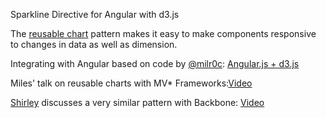 Sparkline Directive for Angular with d3.js

The [reusable chart](http://bost.ocks.org/mike/chart/) pattern makes it easy to make components responsive to changes in data as well as dimension.

Integrating with Angular based on code by [@milr0c](https://twitter.com/Milr0c): [Angular.js + d3.js](http://bl.ocks.org/milroc/5519819)  

Miles' talk on reusable charts with MV* Frameworks:[Video](http://www.youtube.com/watch?v=Hd2rye9a9kk&feature=c4-overview&list=UU5HsfP9MfDrYk5g5UykJbGw)  

[Shirley](https://twitter.com/shirleyxywu) discusses a very similar pattern with Backbone: [Video](http://www.youtube.com/watch?v=Qh0lx1mRpns&feature=c4-overview&list=UU5HsfP9MfDrYk5g5UykJbGw)
